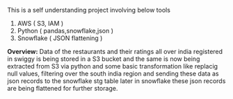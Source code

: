 This is a self understanding project involving below tools

1) AWS ( S3, IAM )
2) Python ( pandas,snowflake,json )
3) Snowflake ( JSON flattening ) 

**Overview:**  Data of the restaurants and their ratings all over india registered in swiggy is being stored in a S3 bucket and the same is now 
being extracted from S3 via python and some basic transformation like  replacig null values, filtering over the  south india region and sending these data as json records to the snowflake stg table
later in snowflake these json records are being flattened for further storage.

